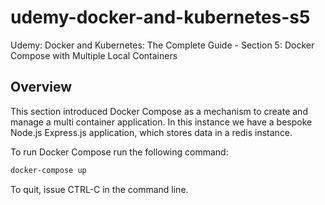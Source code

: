 # udemy-docker-and-kubernetes-s5
Udemy: Docker and Kubernetes: The Complete Guide - Section 5: Docker Compose with Multiple Local Containers

## Overview

This section introduced Docker Compose as a mechanism to create and manage a multi container application. In this instance we have a bespoke Node.js Express.js application, which stores data in a redis instance.

To run Docker Compose run the following command:

```bash
docker-compose up
```

To quit, issue CTRL-C in the command line.
